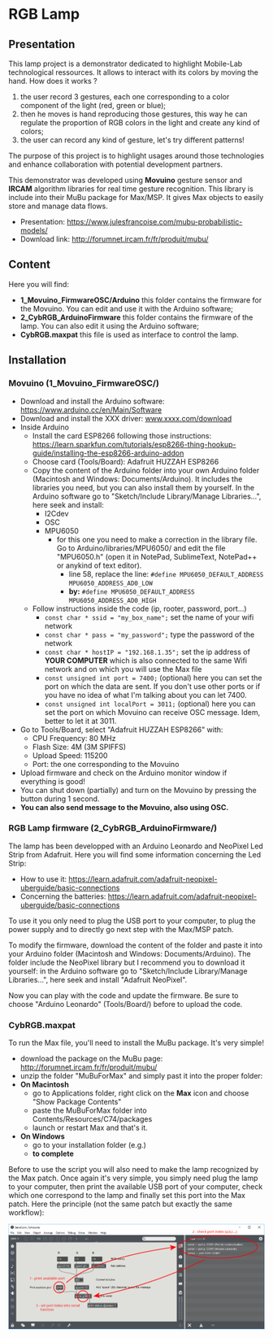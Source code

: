 # RGB Lamp

## Presentation

This lamp project is a demonstrator dedicated to highlight Mobile-Lab technological ressources. It allows to interact with its colors by moving the hand. How does it works ?
 1. the user record 3 gestures, each one corresponding to a color component of the light (red, green or blue);
 2. then he moves is hand reproducing those gestures, this way he can regulate the proportion of RGB colors in the light and create any kind of colors;
 3. the user can record any kind of gesture, let's try different patterns!

The purpose of this project is to highlight usages around those technologies and enhance collaboration with potential development partners.

This demonstrator was developed using **Movuino** gesture sensor and **IRCAM** algorithm libraries for real time gesture recognition. This library is include into their MuBu package for Max/MSP. It gives Max objects to easily store and manage data flows.
* Presentation: https://www.julesfrancoise.com/mubu-probabilistic-models/
* Download link: http://forumnet.ircam.fr/fr/produit/mubu/

## Content
Here you will find:
* **1_Movuino_FirmwareOSC/Arduino** this folder contains the firmware for the Movuino. You can edit and use it with the Arduino software;
* **2_CybRGB_ArduinoFirmware** this folder contains the firmware of the lamp. You can also edit it using the Arduino software;
* **CybRGB.maxpat** this file is used as interface to control the lamp.

## Installation
  
### Movuino (1_Movuino_FirmwareOSC/)
* Download and install the Arduino software: https://www.arduino.cc/en/Main/Software
* Download and install the XXX driver: www.xxxx.com/download
* Inside Arduino
  * Install the card ESP8266 following those instructions: https://learn.sparkfun.com/tutorials/esp8266-thing-hookup-guide/installing-the-esp8266-arduino-addon
  * Choose card (Tools/Board): Adafruit HUZZAH ESP8266
  * Copy the content of the Arduino folder into your own Arduino folder (Macintosh and Windows: Documents/Arduino). It includes the libraries you need, but you can also install them by yourself. In the Arduino software go to "Sketch/Include Library/Manage Libraries...", here seek and install:  
    * I2Cdev
    * OSC
    * MPU6050
      * for this one you need to make a correction in the library file. Go to Arduino/libraries/MPU6050/ and edit the file "MPU6050.h" (open it in NotePad, SublimeText, NotePad++ or anykind of text editor).
        * line 58, replace the line: `#define MPU6050_DEFAULT_ADDRESS MPU6050_ADDRESS_AD0_LOW`
        * **by:** `#define MPU6050_DEFAULT_ADDRESS MPU6050_ADDRESS_AD0_HIGH`
  * Follow instructions inside the code (ip, rooter, password, port...)
     * `const char * ssid = "my_box_name";` set the name of your wifi network
     * `const char * pass = "my_password";` type the password of the network
     * `const char * hostIP = "192.168.1.35";` set the ip address of **YOUR COMPUTER** which is also connected to the same Wifi network and on which you will use the Max file
     * `const unsigned int port = 7400;` (optional) here you can set the port on which the data are sent. If you don't use other ports or if you have no idea of what I'm talking about you can let 7400.
     * `const unsigned int localPort = 3011;` (optional) here you can set the port on which Movuino can receive OSC message. Idem, better to let it at 3011.
 * Go to Tools/Board, select "Adafruit HUZZAH ESP8266" with:
      * CPU Frequency: 80 MHz
      * Flash Size: 4M (3M SPIFFS)
      * Upload Speed: 115200
      * Port: the one corresponding to the Movuino
  * Upload firmware and check on the Arduino monitor window if everything is good!
  * You can shut down (partially) and turn on the Movuino by pressing the button during 1 second.
  * **You can also send message to the Movuino, also using OSC.**
  
### RGB Lamp firmware (2_CybRGB_ArduinoFirmware/)
The lamp has been developped with an Arduino Leonardo and NeoPixel Led Strip from Adafruit. Here you will find some information concerning the Led Strip:
* How to use it: https://learn.adafruit.com/adafruit-neopixel-uberguide/basic-connections
* Concerning the batteries: https://learn.adafruit.com/adafruit-neopixel-uberguide/basic-connections

To use it you only need to plug the USB port to your computer, to plug the power supply and to directly go next step with the Max/MSP patch.
  
To modify the firmware, download the content of the folder and paste it into your Arduino folder (Macintosh and Windows: Documents/Arduino). The folder include the NeoPixel library but I recommend you to download it yourself: in the Arduino software go to "Sketch/Include Library/Manage Libraries...", here seek and install "Adafruit NeoPixel".
  
Now you can play with the code and update the firmware. Be sure to choose "Arduino Leonardo" (Tools/Board/) before to upload the code.
  
### CybRGB.maxpat
To run the Max file, you'll need to install the MuBu package. It's very simple!
* download the package on the MuBu page: http://forumnet.ircam.fr/fr/produit/mubu/
* unzip the folder "MuBuForMax" and simply past it into the proper folder:
 * **On Macintosh**
    * go to Applications folder, right click on the **Max** icon and choose "Show Package Contents"
    * paste the MuBuForMax folder into Contents/Resources/C74/packages
    * launch or restart Max and that's it.
  * **On Windows**
    * go to your installation folder (e.g.)
    * **to complete**  
    
Before to use the script you will also need to make the lamp recognized by the Max patch. Once again it's very simple, you simply need plug the lamp to your computer, then print the available USB port of your computer, check which one correspond  to the lamp and finally set this port into the Max patch. Here the principle (not the same patch but exactly the same workflow):

![alt tag](https://raw.githubusercontent.com/hssnadr/Arduino_Templates/master/Serial_MaxMSP_to_Arduino/Max_DefinePort.JPG)  
